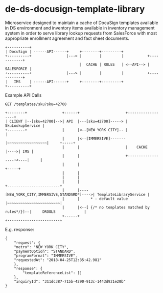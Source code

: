 # de-ds-docusign-template-library

Microservice designed to maintain a cache of DocuSign templates available in DS environment and inventory items 
available in inventory management system in order to serve library lookup requests from SalesForce with most 
appropriate enrollment agreement and fact sheet documents.
    
    +----------+
    | DocuSign | ------API------+     +--------+---------+
    +----------+                |---> |        |         |           +------------+
                                      |  CACHE | RULES   | <--API--> | SALESFORCE |
    +----------+                |---> |        |         |           +------------+
    |   IMS    | ------API------+     +--------+---------+
    +----------+                              
    
Example API Calls

    GET /templates/sku?sku=42700
    
    +--------+                +------+                     +------------------+
    | CLIENT |--[sku=42700]-->| API  |---[sku=42700]-----> | SkuLookupService |
    +--------+                |      |<--[NEW_YORK_CITY]-- |                  |
                              |      |<--[IMMERSIVE]-------|~~~~~~~~~~~~~~~~~~|     +-----+
                              |      |                     |    CACHE         |---->| IMS |
                              |      |                     +------------------+<----|     |
                              |      |                                              +-----+
                              |      |
                              |      |
                              |      |                                            +------------------------+
                              |      |----[NEW_YORK_CITY,IMMERSIVE,STANDARD*]---->| TemplateLibraryService |
                              |      |     * - default value                      |~~~~~~~~~~~~~~~~~~~~~~~~|
                              |      |<--[ {/* no templates matched by rules*/}]--|     DROOLS             |
                              +------+                                            +------------------------+
 
 
 
 
 



E.g. response:



    {
	    "request": {
    	"metro": "NEW_YORK_CITY",
		"paymentOption": "STANDARD",
		"programFormat": "IMMERSIVE",
		"requestedAt": "2018-04-25T12:35:42.981"
	    },
	    "response": {
    		"templateReferenceList": []
	    },
	    "inquiryId": "311dc387-715b-4290-913c-1443d921e20b"
    } 